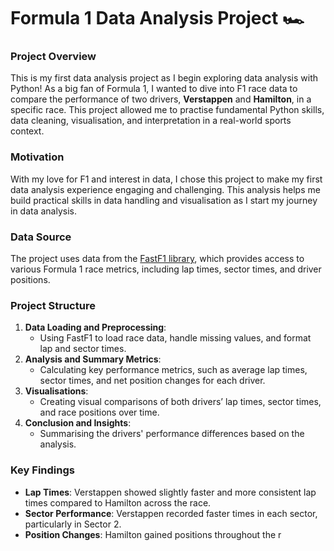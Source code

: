 # Formula 1 Data Analysis Project 🏎️

### Project Overview

This is my first data analysis project as I begin exploring data analysis with Python! As a big fan of Formula 1, I wanted to dive into F1 race data to compare the performance of two drivers, **Verstappen** and **Hamilton**, in a specific race. This project allowed me to practise fundamental Python skills, data cleaning, visualisation, and interpretation in a real-world sports context.

### Motivation

With my love for F1 and interest in data, I chose this project to make my first data analysis experience engaging and challenging. This analysis helps me build practical skills in data handling and visualisation as I start my journey in data analysis.

### Data Source

The project uses data from the [FastF1 library](https://theoehrly.github.io/Fast-F1/), which provides access to various Formula 1 race metrics, including lap times, sector times, and driver positions.

### Project Structure

1. **Data Loading and Preprocessing**:
   - Using FastF1 to load race data, handle missing values, and format lap and sector times.
2. **Analysis and Summary Metrics**:
   - Calculating key performance metrics, such as average lap times, sector times, and net position changes for each driver.
3. **Visualisations**:
   - Creating visual comparisons of both drivers’ lap times, sector times, and race positions over time.
4. **Conclusion and Insights**:
   - Summarising the drivers' performance differences based on the analysis.

### Key Findings

- **Lap Times**: Verstappen showed slightly faster and more consistent lap times compared to Hamilton across the race.
- **Sector Performance**: Verstappen recorded faster times in each sector, particularly in Sector 2.
- **Position Changes**: Hamilton gained positions throughout the r
